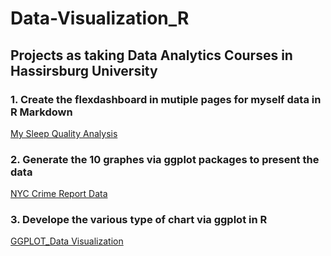 # Data-Visualization_R

## Projects as taking Data Analytics Courses in Hassirsburg University 

### 1. Create the flexdashboard in mutiple pages for myself data in R Markdown 
[My Sleep Quality Analysis](https://htmlpreview.github.io/?https://github.com/wanlinglee0301/Data-Visualization_R/blob/master/My_Sleep_Analysis.html#page3)

### 2. Generate the 10 graphes via ggplot packages to present the data   
[NYC Crime Report Data](https://htmlpreview.github.io/?https://github.com/wanlinglee0301/Data-Visualization_R/blob/master/NYC_crime_v1.nb.html)

### 3. Develope the various type of chart via ggplot in R
[GGPLOT_Data Visualization](https://htmlpreview.github.io/?https://github.com/wanlinglee0301/Data-Visualization_R/blob/master/visualization_v1.nb.html)
